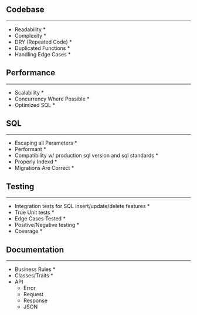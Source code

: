 ## Codebase
---------------
+ Readability
	* 
+ Complexity
	*
+ DRY (Repeated Code)
	* 
+ Duplicated Functions
	* 
+ Handling Edge Cases
	*

## Performance
------------------
+ Scalability
	*
+ Concurrency Where Possible
	*
+ Optimized SQL
	*

## SQL
-----------------
+ Escaping all Parameters
	*
+ Performant
	*
+ Compatibility w/ production sql version and sql standards
	*
+ Properly Indexd
	*
+ Migrations Are Correct
	*

## Testing
-------------------
+ Integration tests for SQL insert/update/delete features
	*
+ True Unit tests
	*
+ Edge Cases Tested
	*
+ Positive/Negative testing
	*
+ Coverage
	*

## Documentation
------------------
+ Business Rules
	*
+ Classes/Traits
	*
+ API
	+ Error
	+ Request
	+ Response
	+ JSON
